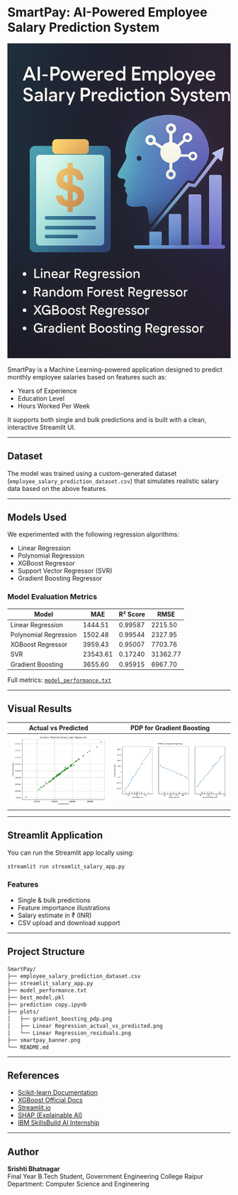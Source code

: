 
# SmartPay: AI-Powered Employee Salary Prediction System

<img src="smartpay_banner.png" alt="SmartPay Banner" width="600">

SmartPay is a Machine Learning-powered application designed to predict monthly employee salaries based on features such as:

- Years of Experience
- Education Level
- Hours Worked Per Week

It supports both single and bulk predictions and is built with a clean, interactive Streamlit UI.

---

## Dataset

The model was trained using a custom-generated dataset (`employee_salary_prediction_dataset.csv`) that simulates realistic salary data based on the above features.

---

## Models Used

We experimented with the following regression algorithms:

- Linear Regression
- Polynomial Regression
- XGBoost Regressor
- Support Vector Regressor (SVR)
- Gradient Boosting Regressor

### Model Evaluation Metrics

| Model                   | MAE      | R² Score | RMSE     |
|------------------------|----------|----------|----------|
| Linear Regression       | 1444.51  | 0.99587  | 2215.50  |
| Polynomial Regression   | 1502.48  | 0.99544  | 2327.95  |
| XGBoost Regressor       | 3959.43  | 0.95007  | 7703.76  |
| SVR                     | 23543.61 | 0.17240  | 31362.77 |
| Gradient Boosting       | 3655.60  | 0.95915  | 6967.70  |

Full metrics: [`model_performance.txt`](model_performance.txt)

---

## Visual Results

| Actual vs Predicted | PDP for Gradient Boosting |
|---------------------|---------------------------|
| ![](Linear%20Regression_actual_vs_predicted.png) | ![](gradient_boosting_pdp.png) |

---

## Streamlit Application

You can run the Streamlit app locally using:

```bash
streamlit run streamlit_salary_app.py
```

### Features

- Single & bulk predictions
- Feature importance illustrations
- Salary estimate in ₹ (INR)
- CSV upload and download support

---

## Project Structure

```
SmartPay/
├── employee_salary_prediction_dataset.csv
├── streamlit_salary_app.py
├── model_performance.txt
├── best_model.pkl
├── prediction copy.ipynb
├── plots/
│   ├── gradient_boosting_pdp.png
│   ├── Linear Regression_actual_vs_predicted.png
│   └── Linear Regression_residuals.png
├── smartpay_banner.png
└── README.md
```

---

## References

- [Scikit-learn Documentation](https://scikit-learn.org/stable/documentation.html)
- [XGBoost Official Docs](https://xgboost.readthedocs.io/en/stable/)
- [Streamlit.io](https://streamlit.io/)
- [SHAP (Explainable AI)](https://shap.readthedocs.io/en/latest/)
- [IBM SkillsBuild AI Internship](https://skillsbuild.org/)

---

## Author

**Srishti Bhatnagar**  
Final Year B.Tech Student, Government Engineering College Raipur  
Department: Computer Science and Engineering
